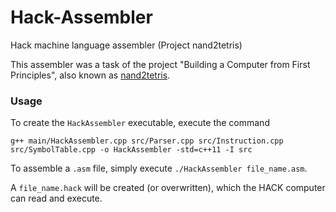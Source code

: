 # Hack-Assembler
Hack machine language assembler (Project nand2tetris)

This assembler was a task of the project "Building a Computer from First Principles", also known as [nand2tetris](https://www.nand2tetris.org/).

### Usage

To create the `HackAssembler` executable, execute the command 
```
g++ main/HackAssembler.cpp src/Parser.cpp src/Instruction.cpp src/SymbolTable.cpp -o HackAssembler -std=c++11 -I src
```

To assemble a `.asm` file, simply execute `./HackAssembler file_name.asm`. 

A `file_name.hack` will be created (or overwritten), which the HACK computer can read and execute.